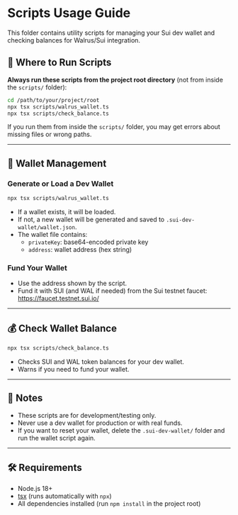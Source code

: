 # Scripts Usage Guide

This folder contains utility scripts for managing your Sui dev wallet and checking balances for Walrus/Sui integration.

## 📂 Where to Run Scripts

**Always run these scripts from the project root directory** (not from inside the `scripts/` folder):

```bash
cd /path/to/your/project/root
npx tsx scripts/walrus_wallet.ts
npx tsx scripts/check_balance.ts
```

If you run them from inside the `scripts/` folder, you may get errors about missing files or wrong paths.

---

## 🪪 Wallet Management

### Generate or Load a Dev Wallet

```bash
npx tsx scripts/walrus_wallet.ts
```

- If a wallet exists, it will be loaded.
- If not, a new wallet will be generated and saved to `.sui-dev-wallet/wallet.json`.
- The wallet file contains:
  - `privateKey`: base64-encoded private key
  - `address`: wallet address (hex string)

### Fund Your Wallet

- Use the address shown by the script.
- Fund it with SUI (and WAL if needed) from the Sui testnet faucet: https://faucet.testnet.sui.io/

---

## 💰 Check Wallet Balance

```bash
npx tsx scripts/check_balance.ts
```

- Checks SUI and WAL token balances for your dev wallet.
- Warns if you need to fund your wallet.

---

## 📝 Notes

- These scripts are for development/testing only.
- Never use a dev wallet for production or with real funds.
- If you want to reset your wallet, delete the `.sui-dev-wallet/` folder and run the wallet script again.

---

## 🛠 Requirements

- Node.js 18+
- [tsx](https://npmjs.com/package/tsx) (runs automatically with `npx`)
- All dependencies installed (run `npm install` in the project root)
